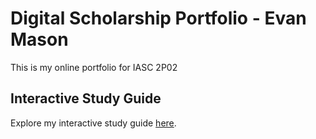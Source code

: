 # Digital Scholarship Portfolio - Evan Mason

This is my online portfolio for IASC 2P02

## Interactive Study Guide
Explore my interactive study guide [here](2P02Team1InteractiveStudyGuide.html).
